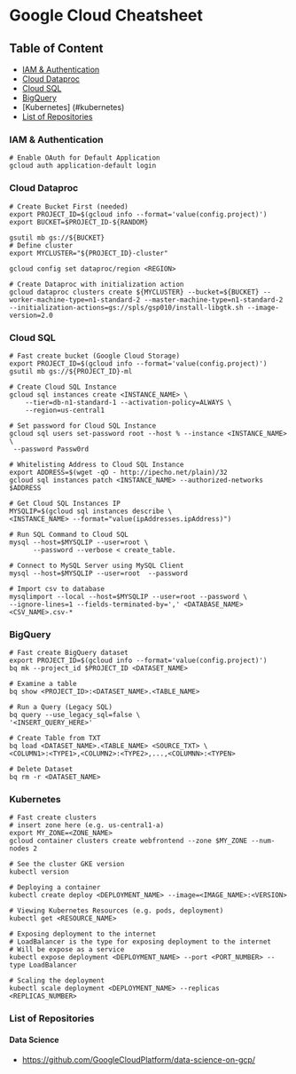# Google Cloud Cheatsheet

## Table of Content
- [IAM & Authentication](#iam-&-authentication)
- [Cloud Dataproc](#cloud-dataproc)
- [Cloud SQL](#cloud-sql)
- [BigQuery](#bigquery)
- [Kubernetes] (#kubernetes)
- [List of Repositories](#list-of-repositories)

### IAM & Authentication
```shell
# Enable OAuth for Default Application
gcloud auth application-default login
```

### Cloud Dataproc
```shell
# Create Bucket First (needed)
export PROJECT_ID=$(gcloud info --format='value(config.project)')
export BUCKET=$PROJECT_ID-${RANDOM}

gsutil mb gs://${BUCKET}
# Define cluster
export MYCLUSTER="${PROJECT_ID}-cluster"

gcloud config set dataproc/region <REGION>

# Create Dataproc with initialization action
gcloud dataproc clusters create ${MYCLUSTER} --bucket=${BUCKET} --worker-machine-type=n1-standard-2 --master-machine-type=n1-standard-2 --initialization-actions=gs://spls/gsp010/install-libgtk.sh --image-version=2.0  
```

### Cloud SQL
```shell
# Fast create bucket (Google Cloud Storage)
export PROJECT_ID=$(gcloud info --format='value(config.project)')
gsutil mb gs://${PROJECT_ID}-ml

# Create Cloud SQL Instance
gcloud sql instances create <INSTANCE_NAME> \
    --tier=db-n1-standard-1 --activation-policy=ALWAYS \
    --region=us-central1

# Set password for Cloud SQL Instance
gcloud sql users set-password root --host % --instance <INSTANCE_NAME> \
 --password Passw0rd

# Whitelisting Address to Cloud SQL Instance
export ADDRESS=$(wget -qO - http://ipecho.net/plain)/32
gcloud sql instances patch <INSTANCE_NAME> --authorized-networks $ADDRESS

# Get Cloud SQL Instances IP
MYSQLIP=$(gcloud sql instances describe \
<INSTANCE_NAME> --format="value(ipAddresses.ipAddress)")

# Run SQL Command to Cloud SQL
mysql --host=$MYSQLIP --user=root \
      --password --verbose < create_table.
      
# Connect to MySQL Server using MySQL Client
mysql --host=$MYSQLIP --user=root  --password

# Import csv to database
mysqlimport --local --host=$MYSQLIP --user=root --password \
--ignore-lines=1 --fields-terminated-by=',' <DATABASE_NAME> <CSV_NAME>.csv-*
```

### BigQuery
```shell
# Fast create BigQuery dataset
export PROJECT_ID=$(gcloud info --format='value(config.project)')
bq mk --project_id $PROJECT_ID <DATASET_NAME>

# Examine a table
bq show <PROJECT_ID>:<DATASET_NAME>.<TABLE_NAME>

# Run a Query (Legacy SQL)
bq query --use_legacy_sql=false \
'<INSERT_QUERY_HERE>'

# Create Table from TXT
bq load <DATASET_NAME>.<TABLE_NAME> <SOURCE_TXT> \
<COLUMN1>:<TYPE1>,<COLUMN2>:<TYPE2>,...,<COLUMNN>:<TYPEN>

# Delete Dataset
bq rm -r <DATASET_NAME>
```

### Kubernetes
```shell
# Fast create clusters
# insert zone here (e.g. us-central1-a)
export MY_ZONE=<ZONE_NAME>
gcloud container clusters create webfrontend --zone $MY_ZONE --num-nodes 2

# See the cluster GKE version
kubectl version

# Deploying a container
kubectl create deploy <DEPLOYMENT_NAME> --image=<IMAGE_NAME>:<VERSION>

# Viewing Kubernetes Resources (e.g. pods, deployment)
kubectl get <RESOURCE_NAME>

# Exposing deployment to the internet
# LoadBalancer is the type for exposing deployment to the internet
# Will be expose as a service
kubectl expose deployment <DEPLOYMENT_NAME> --port <PORT_NUMBER> --type LoadBalancer

# Scaling the deployment
kubectl scale deployment <DEPLOYMENT_NAME> --replicas <REPLICAS_NUMBER>

```

### List of Repositories
#### Data Science
- https://github.com/GoogleCloudPlatform/data-science-on-gcp/
